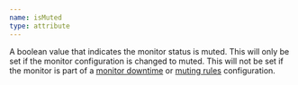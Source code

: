 ```yaml
---
name: isMuted
type: attribute
---
```


A boolean value that indicates the monitor status is muted. This will only be set if the monitor configuration is changed to muted. This will not be set if the monitor is part of a [monitor downtime](/docs/synthetics/synthetic-monitoring/using-monitors/monitor-downtimes-disable-monitoring-during-scheduled-maintenance-times/) or [muting rules](/docs/alerts-applied-intelligence/new-relic-alerts/alert-notifications/muting-rules-suppress-notifications/) configuration.